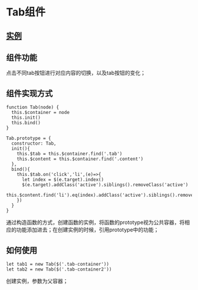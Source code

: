 # Tab组件

## [实例](https://381924237.github.io/js-component-tab/index.html)

## 组件功能

点击不同tab按钮进行对应内容的切换，以及tab按钮的变化；

## 组件实现方式

    function Tab(node) {
      this.$container = node
      this.init()
      this.bind()
    }

    Tab.prototype = {
      constructor: Tab,
      init(){
        this.$tab = this.$container.find('.tab')
        this.$content = this.$container.find('.content')
      },
      bind(){
        this.$tab.on('click','li',(e)=>{
          let index = $(e.target).index()
          $(e.target).addClass('active').siblings().removeClass('active')
          this.$content.find('li').eq(index).addClass('active').siblings().removeClass('active')
        })
      }
    }
    
通过构造函数的方式，创建函数的实例，将函数的prototype视为公共容器，将相应的功能添加进去；在创建实例的时候，引用prototype中的功能；

## 如何使用

    let tab1 = new Tab($('.tab-container'))
    let tab2 = new Tab($('.tab-container2'))
    
创建实例，参数为父容器；
